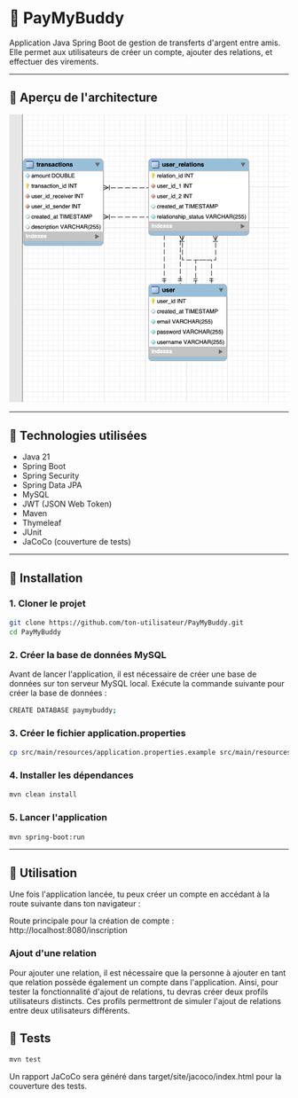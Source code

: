 # 💸 PayMyBuddy

Application Java Spring Boot de gestion de transferts d'argent entre amis.  
Elle permet aux utilisateurs de créer un compte, ajouter des relations, et effectuer des virements.

---

## 📸 Aperçu de l'architecture

![UML de la base de données](src/main/resources/db/MPD_PayMyBuddy.png)

---

## 🔧 Technologies utilisées

- Java 21
- Spring Boot 
- Spring Security
- Spring Data JPA
- MySQL
- JWT (JSON Web Token)
- Maven
- Thymeleaf 
- JUnit
- JaCoCo (couverture de tests)

---

## 🚀 Installation

### 1. Cloner le projet

```bash
git clone https://github.com/ton-utilisateur/PayMyBuddy.git
cd PayMyBuddy
```

### 2. Créer la base de données MySQL
Avant de lancer l'application, il est nécessaire de créer une base de données sur ton serveur MySQL local.
Exécute la commande suivante pour créer la base de données :
```bash
CREATE DATABASE paymybuddy;
```

### 3. Créer le fichier application.properties

```bash
cp src/main/resources/application.properties.example src/main/resources/application.properties
```

### 4. Installer les dépendances
```bash
mvn clean install
```

### 5. Lancer l'application
```bash
mvn spring-boot:run
```
---

## 📝 Utilisation
Une fois l'application lancée, tu peux créer un compte en accédant à la route suivante dans ton navigateur :

Route principale pour la création de compte :
http://localhost:8080/inscription

### Ajout d'une relation
Pour ajouter une relation, il est nécessaire que la personne à ajouter en tant que relation possède également un compte dans l'application. Ainsi, pour tester la fonctionnalité d'ajout de relations, tu devras créer deux profils utilisateurs distincts. Ces profils permettront de simuler l'ajout de relations entre deux utilisateurs différents.

## 🧪 Tests

```bash
mvn test
```
Un rapport JaCoCo sera généré dans target/site/jacoco/index.html pour la couverture des tests.
